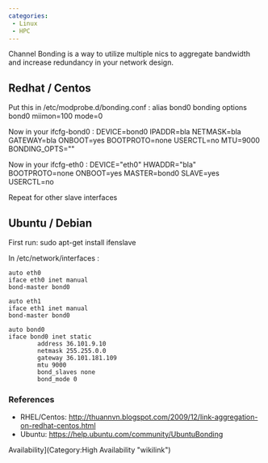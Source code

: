 ```yaml
---
categories:
 - Linux
 - HPC
---
```

Channel Bonding is a way to utilize multiple nics to aggregate bandwidth
and increase redundancy in your network design.

Redhat / Centos
---------------

Put this in /etc/modprobe.d/bonding.conf : alias bond0 bonding options
bond0 miimon=100 mode=0

Now in your ifcfg-bond0 : DEVICE=bond0 IPADDR=bla NETMASK=bla
GATEWAY=bla ONBOOT=yes BOOTPROTO=none USERCTL=no MTU=9000
BONDING\_OPTS=""

Now in your ifcfg-eth0 : DEVICE="eth0" HWADDR="bla" BOOTPROTO=none
ONBOOT=yes MASTER=bond0 SLAVE=yes USERCTL=no

Repeat for other slave interfaces

Ubuntu / Debian
---------------

First run: sudo apt-get install ifenslave

In /etc/network/interfaces :

    auto eth0
    iface eth0 inet manual
    bond-master bond0

    auto eth1
    iface eth1 inet manual
    bond-master bond0

    auto bond0
    iface bond0 inet static
            address 36.101.9.10
            netmask 255.255.0.0
            gateway 36.101.181.109
            mtu 9000
            bond_slaves none
            bond_mode 0

### References

-   RHEL/Centos:
    <http://thuannvn.blogspot.com/2009/12/link-aggregation-on-redhat-centos.html>
-   Ubuntu: <https://help.ubuntu.com/community/UbuntuBonding>

Availability](Category:High Availability "wikilink")
